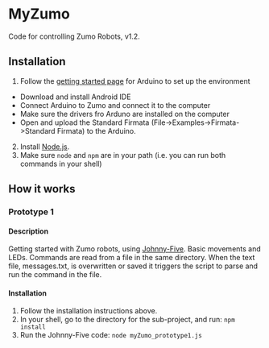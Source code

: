 # MyZumo

Code for controlling Zumo Robots, v1.2. 

## Installation

1. Follow the [getting started page](http://www.arduino.cc/en/Guide/HomePage) for Arduino to set up the environment
  * Download and install Android IDE
  * Connect Arduino to Zumo and connect it to the computer
  * Make sure the drivers fro Arduno are installed on the computer
  * Open and upload the Standard Firmata (File->Examples->Firmata->Standard Firmata) to the Arduino.  
2. Install [Node.js](https://nodejs.org/).
3. Make sure ```node``` and ```npm``` are in your path (i.e. you can run both commands in your shell)


## How it works
### Prototype 1
#### Description
Getting started with Zumo robots, using [Johnny-Five](https://github.com/rwaldron/johnny-five). Basic movements and LEDs. Commands are read from a file in the same directory. When the text file, messages.txt, is overwritten or saved it triggers the script to parse and run the command in the file.

#### Installation
1. Follow the installation instructions above.
2. In your shell, go to the directory for the sub-project, and run: ```npm install```
3. Run the Johnny-Five code: ```node myZumo_prototype1.js```